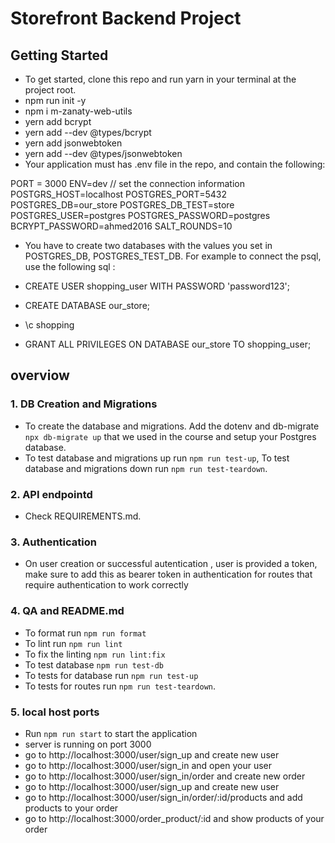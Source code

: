 # Storefront Backend Project

## Getting Started

- To get started, clone this repo and run yarn in your terminal at the project root.
- npm run init -y
- npm i m-zanaty-web-utils
- yern add bcrypt
- yern add --dev @types/bcrypt
- yern add jsonwebtoken
- yern add --dev @types/jsonwebtoken
- Your application must has .env file in the repo, and contain the following:

PORT = 3000
ENV=dev
// set the connection information
POSTGRS_HOST=localhost
POSTGRES_PORT=5432
POSTGRES_DB=our_store
POSTGRES_DB_TEST=store
POSTGRES_USER=postgres
POSTGRES_PASSWORD=postgres
BCRYPT_PASSWORD=ahmed2016
SALT_ROUNDS=10

- You have to create two databases with the values you set in POSTGRES_DB, POSTGRES_TEST_DB. For example to connect the psql, use the following sql :

- CREATE USER shopping_user WITH PASSWORD 'password123';
- CREATE DATABASE our_store;
- \c shopping
- GRANT ALL PRIVILEGES ON DATABASE our_store TO shopping_user;

## overviow

### 1. DB Creation and Migrations

- To create the database and migrations. Add the dotenv and db-migrate `npx db-migrate up` that we used in the course and setup your Postgres database.
- To test database and migrations up run `npm run test-up`, To test database and migrations down run `npm run test-teardown`.

### 2. API endpointd

- Check REQUIREMENTS.md.

### 3. Authentication

- On user creation or successful autentication , user is provided a token, make sure to add this as bearer token in authentication for routes that require authentication to work correctly

### 4. QA and README.md

- To format run `npm run format`
- To lint run `npm run lint`
- To fix the linting `npm run lint:fix`
- To test database `npm run test-db`
- To tests for database run `npm run test-up`
- To tests for routes run `npm run test-teardown`.

### 5. local host ports

- Run `npm run start` to start the application
- server is running on port 3000
- go to http://localhost:3000/user/sign_up and create new user
- go to http://localhost:3000/user/sign_in and open your user
- go to http://localhost:3000/user/sign_in/order and create new order
- go to http://localhost:3000/user/sign_up and create new user
- go to http://localhost:3000/user/sign_in/order/:id/products and add products to your order
- go to http://localhost:3000/order_product/:id and show products of your order
